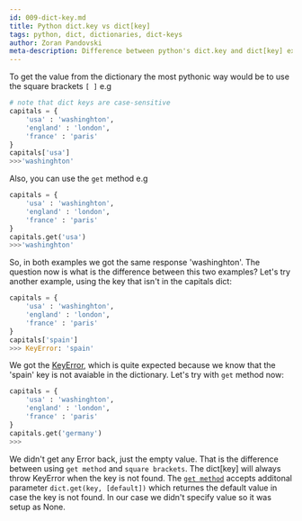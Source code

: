```yaml
---
id: 009-dict-key.md
title: Python dict.key vs dict[key]
tags: python, dict, dictionaries, dict-keys
author: Zoran Pandovski
meta-description: Difference between python's dict.key and dict[key] explained with examples
---
```


To get the value from the dictionary the most pythonic way would be to use the square brackets `[ ]` e.g

```python
# note that dict keys are case-sensitive
capitals = {
    'usa' : 'washinghton',
    'england' : 'london',
    'france' : 'paris'
}
capitals['usa']
>>>'washinghton'
```

Also, you can use the `get` method e.g

```python
capitals = {
    'usa' : 'washinghton',
    'england' : 'london',
    'france' : 'paris'
}
capitals.get('usa')
>>>'washinghton'
```
So, in both examples we got the same response 'washinghton'. The question now is what is the difference between this two examples? Let's try
another example, using the key that isn't in the capitals dict:

```python
capitals = {
    'usa' : 'washinghton',
    'england' : 'london',
    'france' : 'paris'
}
capitals['spain']
>>> KeyError: 'spain'
```

We got the [KeyError](https://docs.python.org/3/library/exceptions.html#KeyError), which is quite expected because we know that the 'spain' key is not avaiable in the dictionary. Let's try with `get` method now:


```python
capitals = {
    'usa' : 'washinghton',
    'england' : 'london',
    'france' : 'paris'
}
capitals.get('germany')
>>>
```

We didn't get any Error back, just the empty value. That is the difference between using `get method` and `square brackets`. The dict[key] will always throw KeyError when the key is not found. The [`get method`](https://docs.python.org/3/library/stdtypes.html#dict.get) accepts additonal parameter `dict.get(key, [default])` which returnes the default value in case the key is not found. In our case we didn't specify value so it was setup as None. 